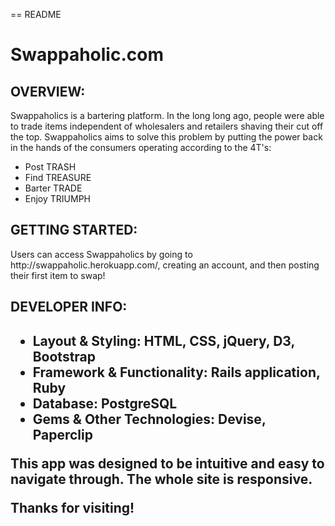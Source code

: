 == README
<h1>Swappaholic.com</h1>

<h2>OVERVIEW:</h2>
Swappaholics is a bartering platform. In the long long ago, people were able to trade items independent of wholesalers and retailers shaving their cut off the top. Swappaholics aims to solve this problem by putting the power back in the hands of the consumers operating according to the 4T's:
<ul>
	<li>Post TRASH</li>
	<li>Find TREASURE</li>
	<li>Barter TRADE</li>
	<li>Enjoy TRIUMPH</li>
</ul>

<h2>GETTING STARTED:</h2>
Users can access Swappaholics by going to http://swappaholic.herokuapp.com/, creating an account, and then posting their first item to swap!

<h2>DEVELOPER INFO:<h2>
<ul>
	<li>Layout & Styling: HTML, CSS, jQuery, D3, Bootstrap</li>
	<li>Framework & Functionality: Rails application, Ruby</li>
	<li>Database: PostgreSQL</li>
	<li>Gems & Other Technologies: Devise, Paperclip</li>
</ul>
This app was designed to be intuitive and easy to navigate through. The whole site is responsive.

Thanks for visiting!